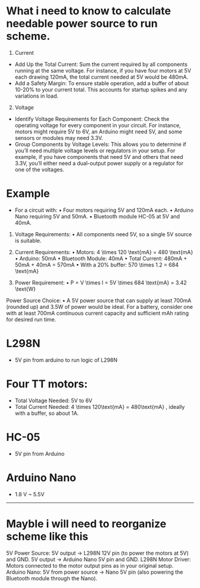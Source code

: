 # What i need to know to calculate needable power source to run scheme.

1. Current
  - Add Up the Total Current: Sum the current required by all components running at the same voltage. For instance, if you have four motors at 5V each drawing 120mA, the total current needed at 5V would be 480mA.
  - Add a Safety Margin: To ensure stable operation, add a buffer of about 10-20% to your current total. This accounts for startup spikes and any variations in load.

2. Voltage
  - Identify Voltage Requirements for Each Component: Check the operating voltage for every component in your circuit. For instance, motors might require 5V to 6V, an Arduino might need 5V, and some sensors or modules may need 3.3V.
  - Group Components by Voltage Levels: This allows you to determine if you’ll need multiple voltage levels or regulators in your setup. For example, if you have components that need 5V and others that need 3.3V, you’ll either need a dual-output power supply or a regulator for one of the voltages.

# Example 

- For a circuit with:
	•	Four motors requiring 5V and 120mA each.
	•	Arduino Nano requiring 5V and 50mA.
	•	Bluetooth module HC-05 at 5V and 40mA.

1. Voltage Requirements:
	•	All components need 5V, so a single 5V source is suitable.

2. Current Requirements:
	•	Motors:  4 \times 120 \text{mA} = 480 \text{mA} 
	•	Arduino: 50mA
	•	Bluetooth Module: 40mA
	•	Total Current: 480mA + 50mA + 40mA = 570mA
	•	With a 20% buffer:  570 \times 1.2 = 684 \text{mA} 

3. Power Requirement:
	•	 P = V \times I = 5V \times 684 \text{mA} = 3.42 \text{W} 

Power Source Choice:
	•	A 5V power source that can supply at least 700mA (rounded up) and 3.5W of power would be ideal. For a battery, consider one with at least 700mA continuous current capacity and sufficient mAh rating for desired run time.




# L298N
  - 5V pin from arduino to run logic of L298N

# Four TT motors:
  - Total Voltage Needed: 5V to 6V
  - Total Current Needed:  4 \times 120\text{mA} = 480\text{mA} , ideally with a buffer, so about 1A.

# HC-05
  - 5V pin from Arduino

# Arduino Nano
  - 1.8 V ~ 5.5V



--- 
# Mayble i will need to reorganize scheme like this 

5V Power Source:
5V output → L298N 12V pin (to power the motors at 5V) and GND.
5V output → Arduino Nano 5V pin and GND.
L298N Motor Driver:
Motors connected to the motor output pins as in your original setup.
Arduino Nano:
5V from power source → Nano 5V pin (also powering the Bluetooth module through the Nano).